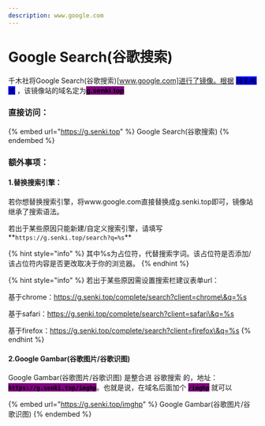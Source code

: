 ```yaml
---
description: www.google.com
---
```


# Google Search(谷歌搜索)

千木社将Google Search(谷歌搜索)\[www.google.com]进行了镜像。根据 <mark style="background-color:blue;">域名格式</mark> ，该镜像站的域名定为<mark style="background-color:purple;">**g.senki.top**</mark>

### 直接访问：

{% embed url="https://g.senki.top" %}
Google Search(谷歌搜索)
{% endembed %}

### 额外事项：

#### 1.替换搜索引擎：

若你想替换搜索引擎，将www.google.com直接替换成g.senki.top即可，镜像站继承了搜索语法。

若出于某些原因只能新建/自定义搜索引擎，请填写**`https://g.senki.top/search?q=%s`**

{% hint style="info" %}
其中%s为占位符，代替搜索字词。该占位符是否添加/该占位符内容是否更改取决于你的浏览器。
{% endhint %}

{% hint style="info" %}
若出于某些原因需设置搜索栏建议表单url：

基于chrome：https://g.senki.top/complete/search?client=chrome\&q=%s

基于safari：https://g.senki.top/complete/search?client=safari\&q=%s

基于firefox：https://g.senki.top/complete/search?client=firefox\&q=%s
{% endhint %}

#### 2.Google Gambar(谷歌图片/谷歌识图)

Google Gambar(谷歌图片/谷歌识图) 是整合进 谷歌搜索 的，地址：<mark style="background-color:purple;">**`https://g.senki.top/imghp`**</mark>。也就是说，在域名后面加个 <mark style="background-color:purple;">**`/imghp`**</mark> 就可以

{% embed url="https://g.senki.top/imghp" %}
Google Gambar(谷歌图片/谷歌识图)
{% endembed %}

